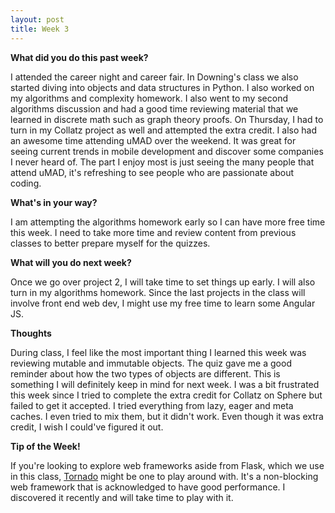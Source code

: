 ```yaml
---
layout: post
title: Week 3
---
```


<b>What did you do this past week?</b>

I attended the career night and career fair. In Downing's class we also started diving into objects and data structures in Python. I also worked on my algorithms and complexity homework. I also went to my second algorithms discussion and had a good time reviewing material that we learned in discrete math such as graph theory proofs. On Thursday, I had to turn in my Collatz project as well and attempted the extra credit. I also had an awesome time attending uMAD over the weekend. It was great for seeing current trends in mobile development and discover some companies I never heard of. The part I enjoy most is just seeing the many people that attend uMAD, it's refreshing to see people who are passionate about coding.

<b>What's in your way?</b>

I am attempting the algorithms homework early so I can have more free time this week. I need to take more time and review content from previous classes to better prepare myself for the quizzes.

<b>What will you do next week?</b>

Once we go over project 2, I will take time to set things up early. I will also turn in my algorithms homework. Since the last projects in the class will involve front end web dev, I might use my free time to learn some Angular JS.

<b>Thoughts</b>

During class, I feel like the most important thing I learned this week was reviewing mutable and immutable objects. The quiz gave me a good reminder about how the two types of objects are different. This is something I will definitely keep in mind for next week. I was a bit frustrated this week since I tried to complete the extra credit for Collatz on Sphere but failed to get it accepted. I tried everything from lazy, eager and meta caches. I even tried to mix them, but it didn't work. Even though it was extra credit, I wish I could've figured it out.

<b>Tip of the Week!</b>

If you're looking to explore web frameworks aside from Flask, which we use in this class, [Tornado](http://www.tornadoweb.org/en/stable/) might be one to play around with. It's a non-blocking web framework that is acknowledged to have good performance. I discovered it recently and will take time to play with it.
